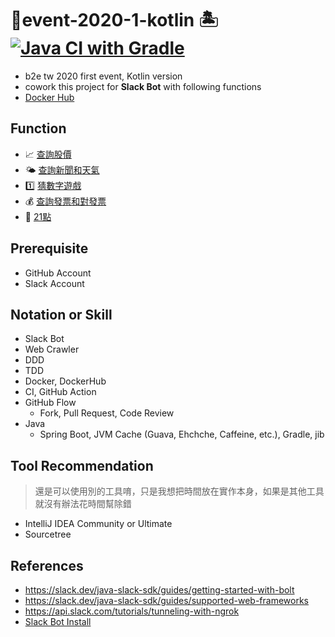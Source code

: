 # 🥇event-2020-1-kotlin 🏝 [![Java CI with Gradle](https://github.com/b2etw/event-2020-1-kotlin/workflows/Java%20CI%20with%20Gradle/badge.svg?branch=master&event=push)](https://github.com/b2etw/event-2020-1-kotlin/actions)
* b2e tw 2020 first event, Kotlin version
* cowork this project for **Slack Bot** with following functions
* [Docker Hub](https://hub.docker.com/repository/docker/taiwanbackendgroup/event-2020-1-kotlin)

## Function
* 📈 [查詢股價](https://github.com/b2etw/event-2020-1-kotlin/issues/1)
* 🌤 [查詢新聞和天氣](https://github.com/b2etw/event-2020-1-kotlin/issues/2) 
* 1️⃣ [猜數字遊戲](https://github.com/b2etw/event-2020-1-kotlin/issues/3)
* 💰 [查詢發票和對發票](https://github.com/b2etw/event-2020-1-kotlin/issues/4) 
* 🥤 [21點](https://github.com/b2etw/event-2020-1-kotlin/issues/5)

## Prerequisite
* GitHub Account
* Slack Account

## Notation or Skill
* Slack Bot
* Web Crawler
* DDD
* TDD
* Docker, DockerHub
* CI, GitHub Action
* GitHub Flow
  * Fork, Pull Request, Code Review
* Java
  * Spring Boot, JVM Cache (Guava, Ehchche, Caffeine, etc.), Gradle, jib
  
## Tool Recommendation
> 還是可以使用別的工具唷，只是我想把時間放在實作本身，如果是其他工具就沒有辦法花時間幫除錯
* IntelliJ IDEA Community or Ultimate
* Sourcetree

## References
* https://slack.dev/java-slack-sdk/guides/getting-started-with-bolt
* https://slack.dev/java-slack-sdk/guides/supported-web-frameworks
* https://api.slack.com/tutorials/tunneling-with-ngrok
* [Slack Bot Install](./doc/slack-bot-install.md)
